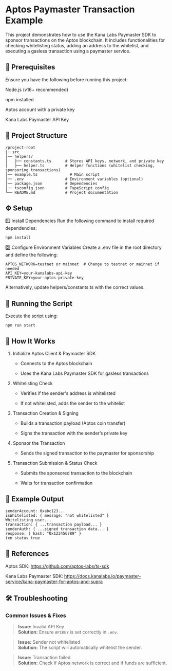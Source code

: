 # Aptos Paymaster Transaction Example

This project demonstrates how to use the Kana Labs Paymaster SDK to sponsor transactions on the Aptos blockchain. It includes functionalities for checking whitelisting status, adding an address to the whitelist, and executing a gasless transaction using a paymaster service.

## 📌 Prerequisites

Ensure you have the following before running this project:

Node.js (v16+ recommended)

npm installed

Aptos account with a private key

Kana Labs Paymaster API Key

## 📂 Project Structure

```
/project-root
|─ src
│── helpers/
│   ├── constants.ts      # Stores API keys, network, and private key
│   ├── helper.ts         # Helper functions (whitelist checking, sponsoring transactions)
│── example.ts              # Main script
│── .env                  # Environment variables (optional)
│── package.json          # Dependencies
│── tsconfig.json         # TypeScript config
└── README.md             # Project documentation
```

## ⚙️ Setup

1️⃣ Install Dependencies
Run the following command to install required dependencies:

```
npm install
```

2️⃣ Configure Environment Variables
Create a .env file in the root directory and define the following:

```
APTOS_NETWORK=testnet or mainnet  # Change to testnet or mainnet if needed
API_KEY=your-kanalabs-api-key
PRIVATE_KEY=your-aptos-private-key
```

Alternatively, update helpers/constants.ts with the correct values.

## 🚀 Running the Script

Execute the script using:

```
npm run start
```

## 📜 How It Works

1. Initialize Aptos Client & Paymaster SDK

   - Connects to the Aptos blockchain

   - Uses the Kana Labs Paymaster SDK for gasless transactions

2. Whitelisting Check

   - Verifies if the sender's address is whitelisted

   - If not whitelisted, adds the sender to the whitelist

3. Transaction Creation & Signing

   - Builds a transaction payload (Aptos coin transfer)

   - Signs the transaction with the sender’s private key

4. Sponsor the Transaction

   - Sends the signed transaction to the paymaster for sponsorship

5. Transaction Submission & Status Check

   - Submits the sponsored transaction to the blockchain

   - Waits for transaction confirmation

## 📌 Example Output
```
senderAccount: 0xabc123...  
isWhitelisted: { message: "not whitelisted" }  
Whitelisting user...  
transaction: { ...transaction payload... }  
senderAuth: { ...signed transaction data... }  
response: { hash: "0x123456789" }  
txn status true
```
## 🔗 References
Aptos SDK: https://github.com/aptos-labs/ts-sdk

Kana Labs Paymaster SDK: https://docs.kanalabs.io/paymaster-service/kana-paymaster-for-aptos-and-supra

## 🛠️ Troubleshooting
### Common Issues & Fixes

> **Issue:** Invalid API Key  
> **Solution:** Ensure `APIKEY` is set correctly in `.env`.

> **Issue:** Sender not whitelisted  
> **Solution:** The script will automatically whitelist the sender.

> **Issue:** Transaction failed  
> **Solution:** Check if Aptos network is correct and if funds are sufficient.
